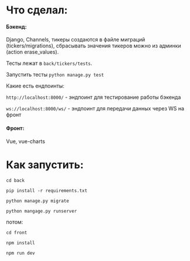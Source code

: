 # Что сделал:

#### Бэкенд: 

Django, Channels, тикеры создаются в файле миграций 
(tickers/migrations), сбрасывать значения тикеров можно
из админки (action erase_values).

Тесты лежат в `back/tickers/tests`.

Запустить тесты `python manage.py test`

Какие есть ендпоинты:

`http://localhost:8000/` - эндпоинт для тестирование работы бэкенда

`ws://localhost:8000/ws/` - эндпоинт для передачи данных через WS на фронт
 
#### Фронт: 

Vue, vue-charts

# Как запустить:

`cd back`

`pip install -r requirements.txt`

`python manage.py migrate`

`python mangage.py runserver`

потом:

`cd front`

`npm install`

`npm run dev`